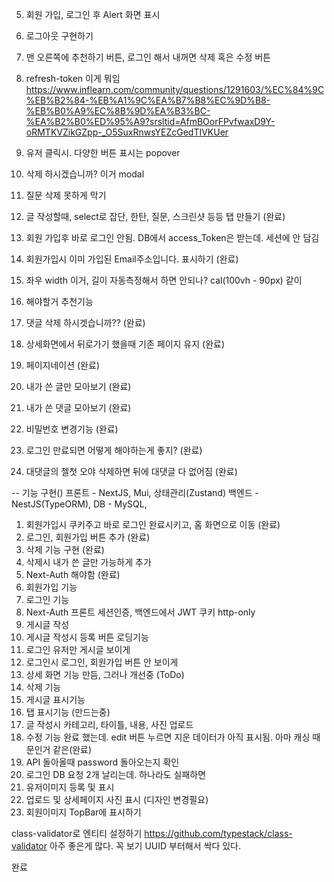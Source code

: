 5. 회원 가입, 로그인 후 Alert 화면 표시
6. 로그아웃 구현하기
7. 맨 오른쪽에 추천하기 버튼, 로그인 해서 내꺼면 삭제 혹은 수정 버튼
8. refresh-token 이게 뭐임
   https://www.inflearn.com/community/questions/1291603/%EC%84%9C%EB%B2%84-%EB%A1%9C%EA%B7%B8%EC%9D%B8-%EB%B0%A9%EC%8B%9D%EA%B3%BC-%EA%B2%B0%ED%95%A9?srsltid=AfmBOorFPvfwaxD9Y-oRMTKVZikGZpp-_O5SuxRnwsYEZcGedTIVKUer
9. 유저 클릭시. 다양한 버튼 표시는 popover
10. 삭제 하시겠습니까? 이거 modal
11. 질문 삭제 못하게 막기
12. 글 작성할때, select로 잡단, 한탄, 질문, 스크린샷 등등 탭 만들기 (완료)
13. 회원 가입후 바로 로그인 안됨. DB에서 access_Token은 받는데. 세션에 안 담김
14. 회원가입시 이미 가입된 Email주소입니다. 표시하기 (완료)
15. 좌우 width 이거, 길이 자동측정해서 하면 안되나? cal(100vh - 90px) 같이

16. 해야할거 추천기능
17. 댓글 삭제 하시겟습니까?? (완료)
18. 상세화면에서 뒤로가기 했을때 기존 페이지 유지 (완료)
19. 페이지네이션 (완료)
20. 내가 쓴 글만 모아보기 (완료)
21. 내가 쓴 댓글 모아보기 (완료)
22. 비밀번호 변경기능 (완료)
23. 로그인 만료되면 어떻게 해야하는게 좋지? (완료)
24. 대댓글의 젤첫 오야 삭제하면 뒤에 대댓글 다 없어짐 (완료)

-- 기능 구현()
프론트 - NextJS, Mui, 상태관리(Zustand)
백엔드 - NestJS(TypeORM),
DB - MySQL,

1. 회원가입시 쿠키주고 바로 로그인 완료시키고, 홈 화면으로 이동 (완료)
2. 로그인, 회원가입 버튼 추가 (완료)
3. 삭제 기능 구현 (완료)
4. 삭제시 내가 쓴 글만 가능하게 추가
5. Next-Auth 해야함 (완료)
6. 회원가입 기능
7. 로그인 기능
8. Next-Auth 프론트 세션인증, 백엔드에서 JWT 쿠키 http-only
9. 게시글 작성
10. 게시글 작성시 등록 버튼 로딩기능
11. 로그인 유저만 게시글 보이게
12. 로그인시 로그인, 회원가입 버튼 안 보이게
13. 상세 화면 기능 만듬, 그러나 개선중 (ToDo)
14. 삭제 기능
15. 게시글 표시기능
16. 탭 표시기능 (만드는중)
17. 글 작성시 카테고리, 타이틀, 내용, 사진 업로드
18. 수정 기능 완료 했는데. edit 버튼 누르면 지운 데이터가 아직 표시됨. 아마 캐싱 때문인거 같은(완료)
19. API 돌아올때 password 돌아오는지 확인
20. 로그인 DB 요청 2개 날리는데. 하나라도 실패하면
21. 유저이미지 등록 및 표시
22. 업로드 및 상세페이지 사진 표시 (디자인 변경필요)
23. 회원이미지 TopBar에 표시하기

class-validator로 엔티티 설정하기
https://github.com/typestack/class-validator
아주 좋은게 많다. 꼭 보기 UUID 부터해서 싹다 있다.

완료
